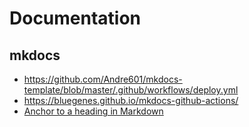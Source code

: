 # Documentation

## mkdocs

- https://github.com/Andre601/mkdocs-template/blob/master/.github/workflows/deploy.yml
- https://bluegenes.github.io/mkdocs-github-actions/
- [Anchor to a heading in Markdown](https://stackoverflow.com/questions/6695439/how-to-link-to-a-named-anchor-in-multimarkdown)
